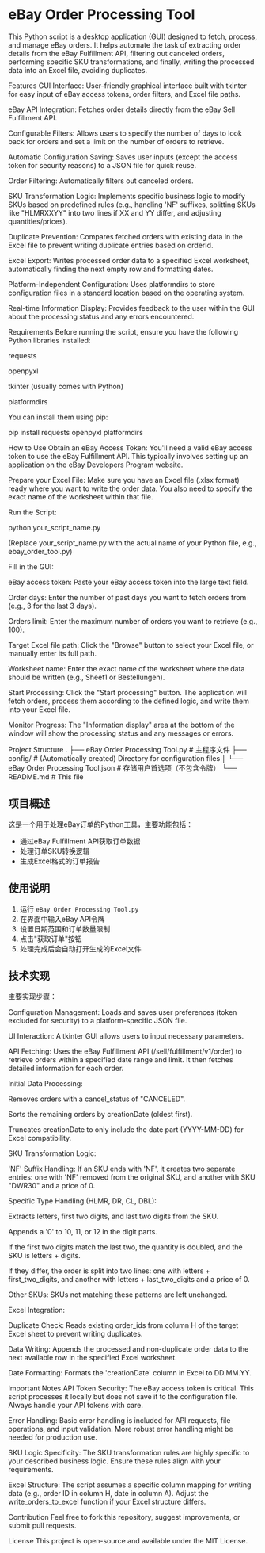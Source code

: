 # eBay Order Processing Tool
This Python script is a desktop application (GUI) designed to fetch, process, and manage eBay orders. It helps automate the task of extracting order details from the eBay Fulfillment API, filtering out canceled orders, performing specific SKU transformations, and finally, writing the processed data into an Excel file, avoiding duplicates.

Features
GUI Interface: User-friendly graphical interface built with tkinter for easy input of eBay access tokens, order filters, and Excel file paths.

eBay API Integration: Fetches order details directly from the eBay Sell Fulfillment API.

Configurable Filters: Allows users to specify the number of days to look back for orders and set a limit on the number of orders to retrieve.

Automatic Configuration Saving: Saves user inputs (except the access token for security reasons) to a JSON file for quick reuse.

Order Filtering: Automatically filters out canceled orders.

SKU Transformation Logic: Implements specific business logic to modify SKUs based on predefined rules (e.g., handling 'NF' suffixes, splitting SKUs like "HLMRXXYY" into two lines if XX and YY differ, and adjusting quantities/prices).

Duplicate Prevention: Compares fetched orders with existing data in the Excel file to prevent writing duplicate entries based on orderId.

Excel Export: Writes processed order data to a specified Excel worksheet, automatically finding the next empty row and formatting dates.

Platform-Independent Configuration: Uses platformdirs to store configuration files in a standard location based on the operating system.

Real-time Information Display: Provides feedback to the user within the GUI about the processing status and any errors encountered.

Requirements
Before running the script, ensure you have the following Python libraries installed:

requests

openpyxl

tkinter (usually comes with Python)

platformdirs

You can install them using pip:

pip install requests openpyxl platformdirs

How to Use
Obtain an eBay Access Token: You'll need a valid eBay access token to use the eBay Fulfillment API. This typically involves setting up an application on the eBay Developers Program website.

Prepare your Excel File: Make sure you have an Excel file (.xlsx format) ready where you want to write the order data. You also need to specify the exact name of the worksheet within that file.

Run the Script:

python your_script_name.py

(Replace your_script_name.py with the actual name of your Python file, e.g., ebay_order_tool.py)

Fill in the GUI:

eBay access token: Paste your eBay access token into the large text field.

Order days: Enter the number of past days you want to fetch orders from (e.g., 3 for the last 3 days).

Orders limit: Enter the maximum number of orders you want to retrieve (e.g., 100).

Target Excel file path: Click the "Browse" button to select your Excel file, or manually enter its full path.

Worksheet name: Enter the exact name of the worksheet where the data should be written (e.g., Sheet1 or Bestellungen).

Start Processing: Click the "Start processing" button. The application will fetch orders, process them according to the defined logic, and write them into your Excel file.

Monitor Progress: The "Information display" area at the bottom of the window will show the processing status and any messages or errors.

Project Structure
.
├── eBay Order Processing Tool.py  # 主程序文件
├── config/              # (Automatically created) Directory for configuration files
│   └── eBay Order Processing Tool.json # 存储用户首选项（不包含令牌）
└── README.md            # This file

## 项目概述
这是一个用于处理eBay订单的Python工具，主要功能包括：
- 通过eBay Fulfillment API获取订单数据
- 处理订单SKU转换逻辑
- 生成Excel格式的订单报告

## 使用说明
1. 运行 `eBay Order Processing Tool.py`
2. 在界面中输入eBay API令牌
3. 设置日期范围和订单数量限制
4. 点击"获取订单"按钮
5. 处理完成后会自动打开生成的Excel文件

## 技术实现
主要实现步骤：

Configuration Management: Loads and saves user preferences (token excluded for security) to a platform-specific JSON file.

UI Interaction: A tkinter GUI allows users to input necessary parameters.

API Fetching: Uses the eBay Fulfillment API (/sell/fulfillment/v1/order) to retrieve orders within a specified date range and limit. It then fetches detailed information for each order.

Initial Data Processing:

Removes orders with a cancel_status of "CANCELED".

Sorts the remaining orders by creationDate (oldest first).

Truncates creationDate to only include the date part (YYYY-MM-DD) for Excel compatibility.

SKU Transformation Logic:

'NF' Suffix Handling: If an SKU ends with 'NF', it creates two separate entries: one with 'NF' removed from the original SKU, and another with SKU "DWR30" and a price of 0.

Specific Type Handling (HLMR, DR, CL, DBL):

Extracts letters, first two digits, and last two digits from the SKU.

Appends a '0' to 10, 11, or 12 in the digit parts.

If the first two digits match the last two, the quantity is doubled, and the SKU is letters + digits.

If they differ, the order is split into two lines: one with letters + first_two_digits, and another with letters + last_two_digits and a price of 0.

Other SKUs: SKUs not matching these patterns are left unchanged.

Excel Integration:

Duplicate Check: Reads existing order_ids from column H of the target Excel sheet to prevent writing duplicates.

Data Writing: Appends the processed and non-duplicate order data to the next available row in the specified Excel worksheet.

Date Formatting: Formats the 'creationDate' column in Excel to DD.MM.YY.

Important Notes
API Token Security: The eBay access token is critical. This script processes it locally but does not save it to the configuration file. Always handle your API tokens with care.

Error Handling: Basic error handling is included for API requests, file operations, and input validation. More robust error handling might be needed for production use.

SKU Logic Specificity: The SKU transformation rules are highly specific to your described business logic. Ensure these rules align with your requirements.

Excel Structure: The script assumes a specific column mapping for writing data (e.g., order ID in column H, date in column A). Adjust the write_orders_to_excel function if your Excel structure differs.

Contribution
Feel free to fork this repository, suggest improvements, or submit pull requests.

License
This project is open-source and available under the MIT License.
